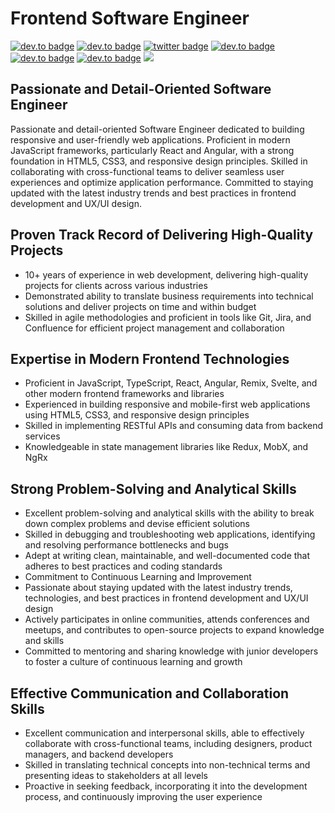 # Frontend Software Engineer

[![dev.to badge](https://img.shields.io/badge/-Portfolio-%239F2B68?style=flat&logo=GoogleChrome&logoColor=white)](https://najwer23.github.io/)
[![dev.to badge](https://img.shields.io/badge/-Résumé-%23017745?style=flat&logo=AdobeAcrobatReader&logoColor=white)](https://najwer23.github.io/resume/)
[![twitter badge](https://img.shields.io/badge/-najwer23-%231FA1F1?style=flat&logo=x&logoColor=white)](https://twitter.com/najwer23)
[![dev.to badge](https://img.shields.io/badge/-najwer23-%230177B5?style=flat&logo=linkedin)](https://www.linkedin.com/in/najwer23)
[![dev.to badge](https://img.shields.io/badge/-najwer23-%23ffffff?style=flat&logo=Leetcode)](https://leetcode.com/najwer23/)
[![dev.to badge](https://img.shields.io/badge/-najwer23-%23cb3837?style=flat&logo=Npm)](https://www.npmjs.com/~najwer23)
![](https://komarev.com/ghpvc/?username=najwer23&color=orange&style=flat)

## Passionate and Detail-Oriented Software Engineer
Passionate and detail-oriented Software Engineer dedicated to building responsive and user-friendly web applications. Proficient in modern JavaScript frameworks, particularly React and Angular, with a strong foundation in HTML5, CSS3, and responsive design principles. Skilled in collaborating with cross-functional teams to deliver seamless user experiences and optimize application performance. Committed to staying updated with the latest industry trends and best practices in frontend development and UX/UI design.

## Proven Track Record of Delivering High-Quality Projects
- 10+ years of experience in web development, delivering high-quality projects for clients across various industries
- Demonstrated ability to translate business requirements into technical solutions and deliver projects on time and within budget
- Skilled in agile methodologies and proficient in tools like Git, Jira, and Confluence for efficient project management and collaboration

## Expertise in Modern Frontend Technologies
- Proficient in JavaScript, TypeScript, React, Angular, Remix, Svelte, and other modern frontend frameworks and libraries
- Experienced in building responsive and mobile-first web applications using HTML5, CSS3, and responsive design principles
- Skilled in implementing RESTful APIs and consuming data from backend services
- Knowledgeable in state management libraries like Redux, MobX, and NgRx

## Strong Problem-Solving and Analytical Skills
- Excellent problem-solving and analytical skills with the ability to break down complex problems and devise efficient solutions
- Skilled in debugging and troubleshooting web applications, identifying and resolving performance bottlenecks and bugs
- Adept at writing clean, maintainable, and well-documented code that adheres to best practices and coding standards
- Commitment to Continuous Learning and Improvement
- Passionate about staying updated with the latest industry trends, technologies, and best practices in frontend development and UX/UI design
- Actively participates in online communities, attends conferences and meetups, and contributes to open-source projects to expand knowledge and skills
- Committed to mentoring and sharing knowledge with junior developers to foster a culture of continuous learning and growth

## Effective Communication and Collaboration Skills
- Excellent communication and interpersonal skills, able to effectively collaborate with cross-functional teams, including designers, product managers, and backend developers
- Skilled in translating technical concepts into non-technical terms and presenting ideas to stakeholders at all levels
- Proactive in seeking feedback, incorporating it into the development process, and continuously improving the user experience
